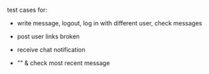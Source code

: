 test cases for:

- write message, logout, log in with different user, check messages
- post user links broken

- receive chat notification
- "" & check most recent message